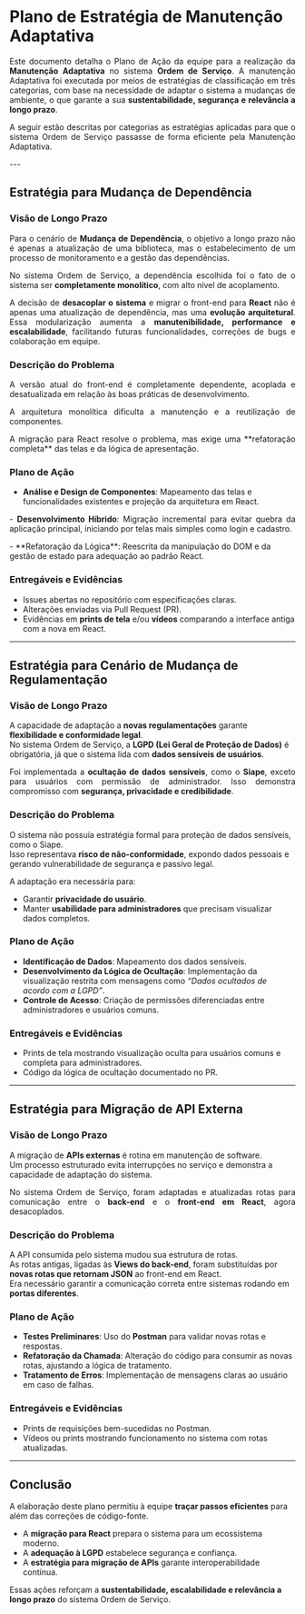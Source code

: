 # Plano de Estratégia de Manutenção Adaptativa

<p align=justify>
Este documento detalha o Plano de Ação da equipe para a realização da <b>Manutenção Adaptativa</b> no sistema <b>Ordem de Serviço</b>.  
A manutenção Adaptativa foi executada por meios de estratégias de classificação em três categorias, com base na necessidade de adaptar o sistema a mudanças de ambiente, o que garante a sua <b>sustentabilidade, segurança e relevância a longo prazo</b>.  
</p>
<p align=justify>
A seguir estão descritas por categorias as estratégias aplicadas para que o sistema Ordem de Serviço passasse de forma eficiente pela Manutenção Adaptativa.
</p>
---

## Estratégia para Mudança de Dependência

### Visão de Longo Prazo
<p align=justify>Para o cenário de <b>Mudança de Dependência</b>, o objetivo a longo prazo não é apenas a atualização de uma biblioteca, mas o estabelecimento de um processo de monitoramento e a gestão das dependências.</p>
<p align=justify>No sistema Ordem de Serviço, a dependência escolhida foi o fato de o sistema ser <b>completamente monolítico</b>, com alto nível de acoplamento.</p>  
<p align=justify>A decisão de <b>desacoplar o sistema</b> e migrar o front-end para <b>React</b> não é apenas uma atualização de dependência, mas uma <b>evolução arquitetural</b>. Essa modularização aumenta a <b>manutenibilidade, performance e escalabilidade</b>, facilitando futuras funcionalidades, correções de bugs e colaboração em equipe.</p>

### Descrição do Problema
<p align=justify>A versão atual do front-end é completamente dependente, acoplada e desatualizada em relação às boas práticas de desenvolvimento. </p>
<p align=justify>A arquitetura monolítica dificulta a manutenção e a reutilização de componentes.  </p>
<p align=justify>A migração para React resolve o problema, mas exige uma **refatoração completa** das telas e da lógica de apresentação.</p>

### Plano de Ação
- **Análise e Design de Componentes**: Mapeamento das telas e funcionalidades existentes e projeção da arquitetura em React.
<p align=justify>- <b>Desenvolvimento Híbrido</b>: Migração incremental para evitar quebra da aplicação principal, iniciando por telas mais simples como login e cadastro.</p>  
- **Refatoração da Lógica**: Reescrita da manipulação do DOM e da gestão de estado para adequação ao padrão React.  

### Entregáveis e Evidências
- Issues abertas no repositório com especificações claras.  
- Alterações enviadas via Pull Request (PR).  
- Evidências em **prints de tela** e/ou **vídeos** comparando a interface antiga com a nova em React.  

---

## Estratégia para Cenário de Mudança de Regulamentação

### Visão de Longo Prazo
A capacidade de adaptação a **novas regulamentações** garante **flexibilidade e conformidade legal**.  
No sistema Ordem de Serviço, a **LGPD (Lei Geral de Proteção de Dados)** é obrigatória, já que o sistema lida com **dados sensíveis de usuários**.  

<p align=justify>Foi implementada a <b>ocultação de dados sensíveis</b>, como o <b>Siape</b>, exceto para usuários com permissão de administrador. Isso demonstra compromisso com <b>segurança, privacidade e credibilidade</b>.</p>

### Descrição do Problema
O sistema não possuía estratégia formal para proteção de dados sensíveis, como o Siape.  
Isso representava **risco de não-conformidade**, expondo dados pessoais e gerando vulnerabilidade de segurança e passivo legal.  

A adaptação era necessária para:
- Garantir **privacidade do usuário**.  
- Manter **usabilidade para administradores** que precisam visualizar dados completos.  

### Plano de Ação
- **Identificação de Dados**: Mapeamento dos dados sensíveis.  
- **Desenvolvimento da Lógica de Ocultação**: Implementação da visualização restrita com mensagens como *“Dados ocultados de acordo com a LGPD”*.  
- **Controle de Acesso**: Criação de permissões diferenciadas entre administradores e usuários comuns.  

### Entregáveis e Evidências
- Prints de tela mostrando visualização oculta para usuários comuns e completa para administradores.  
- Código da lógica de ocultação documentado no PR.  

---

## Estratégia para Migração de API Externa

### Visão de Longo Prazo
A migração de **APIs externas** é rotina em manutenção de software.  
Um processo estruturado evita interrupções no serviço e demonstra a capacidade de adaptação do sistema.  

<p align=justify>No sistema Ordem de Serviço, foram adaptadas e atualizadas rotas para comunicação entre o <b>back-end</b> e o <b>front-end em React</b>, agora desacoplados.</p>

### Descrição do Problema
A API consumida pelo sistema mudou sua estrutura de rotas.  
As rotas antigas, ligadas às **Views do back-end**, foram substituídas por **novas rotas que retornam JSON** ao front-end em React.  
Era necessário garantir a comunicação correta entre sistemas rodando em **portas diferentes**.  

### Plano de Ação
- **Testes Preliminares**: Uso do **Postman** para validar novas rotas e respostas.  
- **Refatoração da Chamada**: Alteração do código para consumir as novas rotas, ajustando a lógica de tratamento.  
- **Tratamento de Erros**: Implementação de mensagens claras ao usuário em caso de falhas.  

### Entregáveis e Evidências
- Prints de requisições bem-sucedidas no Postman.  
- Vídeos ou prints mostrando funcionamento no sistema com rotas atualizadas.  

---

## Conclusão

A elaboração deste plano permitiu à equipe **traçar passos eficientes** para além das correções de código-fonte.  

- A **migração para React** prepara o sistema para um ecossistema moderno.  
- A **adequação à LGPD** estabelece segurança e confiança.  
- A **estratégia para migração de APIs** garante interoperabilidade contínua.  

Essas ações reforçam a **sustentabilidade, escalabilidade e relevância a longo prazo** do sistema Ordem de Serviço.
